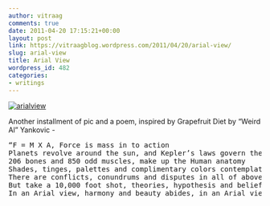 ```yaml
---
author: vitraag
comments: true
date: 2011-04-20 17:15:21+00:00
layout: post
link: https://vitraagblog.wordpress.com/2011/04/20/arial-view/
slug: arial-view
title: Arial View
wordpress_id: 482
categories:
- writings
---
```


[![arialview]({{site.images}}/2011/04/arialview_thumb.jpg)]({{site.images}}/2011/04/arialview.jpg)

Another installment of pic and a poem, inspired by Grapefruit Diet by “Weird Al” Yankovic - 

<pre>
“F = M X A, Force is mass in to action
Planets revolve around the sun, and Kepler’s laws govern the motion of moons as well
206 bones and 850 odd muscles, make up the Human anatomy
Shades, tinges, palettes and complimentary colors contemplate a theory
There are conflicts, conundrums and disputes in all of above in a close up view
But take a 10,000 foot shot, theories, hypothesis and beliefs gel well in an Arial view
In an Arial view, harmony and beauty abides, in an Arial view”
</pre>
